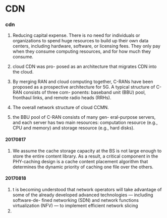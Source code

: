 # CDN
### cdn
1.  Reducing capital expense. There is no needfor individuals or organizations to spend huge resources to build up their own data centers, including hardware, software, or licensing fees. They only pay when they consume computing resources, and for how much they consume.
2. cloud CDN was pro- posed as an architecture that migrates CDN into the cloud.
3. By merging RAN and cloud computing together, C-RANs have been proposed as a prospective architecture for 5G. A typical structure of C-RAN consists of three com- ponents: baseband unit (BBU) pool, fronthaul links, and remote radio heads (RRHs).
4. The overall network structure of cloud CCMN.
5. the BBU pool of C-RAN consists of many gen- eral-purpose servers, and each server has two main resources: computation resource (e.g., CPU and memory) and storage resource (e.g., hard disks).

#### 20170817
1. We assume the cache storage capacity at the BS is not large enough to store the entire content library. As a result, a critical component in the PHY-caching design is a cache content placement algorithm that determines the dynamic priority of caching one file over the others. 

#### 20170818
1. t is becoming understood that network operators will take advantage of some of the already developed advanced technologies — including software-de- fined networking (SDN) and network functions virtualization (NFV) — to implement efficient network slicing
2. 

